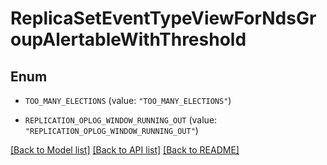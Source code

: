 # ReplicaSetEventTypeViewForNdsGroupAlertableWithThreshold

## Enum


* `TOO_MANY_ELECTIONS` (value: `"TOO_MANY_ELECTIONS"`)

* `REPLICATION_OPLOG_WINDOW_RUNNING_OUT` (value: `"REPLICATION_OPLOG_WINDOW_RUNNING_OUT"`)


[[Back to Model list]](../README.md#documentation-for-models) [[Back to API list]](../README.md#documentation-for-api-endpoints) [[Back to README]](../README.md)


